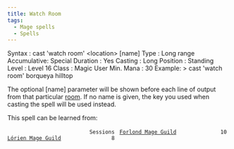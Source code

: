 ```yaml
---
title: Watch Room
tags:
  - Mage spells
  - Spells
---
```

Syntax : cast 'watch room' \<location\> \[name\] Type : Long range
Accumulative: Special Duration : Yes Casting : Long Position : Standing
Level : Level 16 Class : Magic User Min. Mana : 30 Example: \> cast
'watch room' borqueya hilltop

The optional \[name\] parameter will be shown before each line of output
from that particular [room](room "wikilink"). If no name is given, the
key you used when casting the spell will be used instead.

This spell can be learned from:

`                          Sessions `
[`Forlond Mage Guild`](Forlond_Mage_Guild "wikilink")`              10`
[`Lórien Mage Guild`](Lórien_Mage_Guild "wikilink")`                8`

